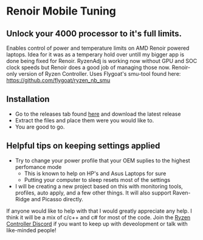 # Renoir Mobile Tuning
## Unlock your 4000 processor to it's full limits.
Enables control of power and temperature limits on AMD Renoir powered laptops.
Idea for it was as a temperary hold over untill my bigger app is done being fixed for Renoir. RyzenAdj is working now without GPU and SOC clock speeds but Renoir does a good job of managing those now. Renoir-only version of Ryzen Controller. Uses Flygoat's smu-tool found here: https://github.com/flygoat/ryzen_nb_smu
## Installation
- Go to the releases tab found [here](https://github.com/sbski/Renoir-Mobile-Tuning/releases) and download the latest release
- Extract the files and place them were you would like to.
- You are good to go.
## Helpful tips on keeping settings applied
- Try to change your power profile that your OEM suplies to the highest perfomance mode
  - This is known to help on HP's and Asus Laptops for sure
  - Putting your computer to sleep resets most of the settings
- I will be creating a new project based on this with monitoring tools, profiles, auto apply, and a few other things. It will also support Raven-Ridge and Picasso directly. 

If anyone would like to help with that I would greatly appreciate any help. I think it will be a mix of c/c++ and c# for most of the code.
Join the [Ryzen Controller Discord](https://discordapp.com/invite/EahayUv) if you want to keep up with deveolopment or talk with like-minded people!
